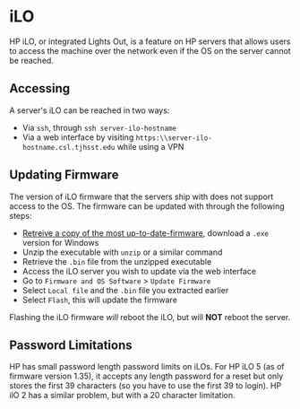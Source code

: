 # iLO

HP iLO, or integrated Lights Out, is a feature on HP servers that allows users to access the machine over the network even if the OS on the server cannot be reached.

## Accessing

A server's iLO can be reached in two ways:

* Via `ssh`, through `ssh server-ilo-hostname`
* Via a web interface by visiting `https:\\server-ilo-hostname.csl.tjhsst.edu` while using a VPN

## Updating Firmware

The version of iLO firmware that the servers ship with does not support access to the OS. The firmware can be updated with through the following steps:

* [Retreive a copy of the most up-to-date-firmware](https://google.com/search?q=hp+ilo+5+firmware+update), download a `.exe` version for Windows
* Unzip the executable with `unzip` or a similar command
* Retrieve the `.bin` file from the unzipped executable
* Access the iLO server you wish to update via the web interface
* Go to `Firmware and OS Software` &gt; `Update Firmware`
* Select `Local file` and the `.bin` file you extracted earlier
* Select `Flash`, this will update the firmware

Flashing the iLO firmware _will_ reboot the iLO, but will **NOT** reboot the server.

## Password Limitations

HP has small password length password limits on iLOs.  For HP iLO 5 (as of firmware version 1.35), it accepts any length password for a reset but only stores the first 39 characters (so you have to use the first 39 to login).  HP ilO 2 has a similar problem, but with a 20 character limitation.
